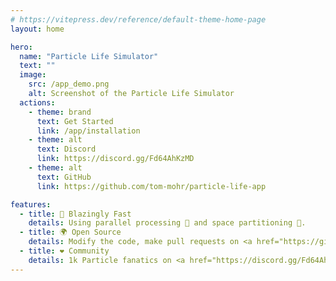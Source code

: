 ```yaml
---
# https://vitepress.dev/reference/default-theme-home-page
layout: home

hero:
  name: "Particle Life Simulator"
  text: ""
  image:
    src: /app_demo.png
    alt: Screenshot of the Particle Life Simulator
  actions:
    - theme: brand
      text: Get Started
      link: /app/installation
    - theme: alt
      text: Discord
      link: https://discord.gg/Fd64AhKzMD
    - theme: alt
      text: GitHub
      link: https://github.com/tom-mohr/particle-life-app

features:
  - title: 🚀 Blazingly Fast
    details: Using parallel processing 🧵 and space partitioning 👾.
  - title: 🌍 Open Source
    details: Modify the code, make pull requests on <a href="https://github.com/tom-mohr/particle-life-app">GitHub</a>. Written in Java.
  - title: ❤️ Community
    details: 1k Particle fanatics on <a href="https://discord.gg/Fd64AhKzMD">Discord</a>.
---
```


